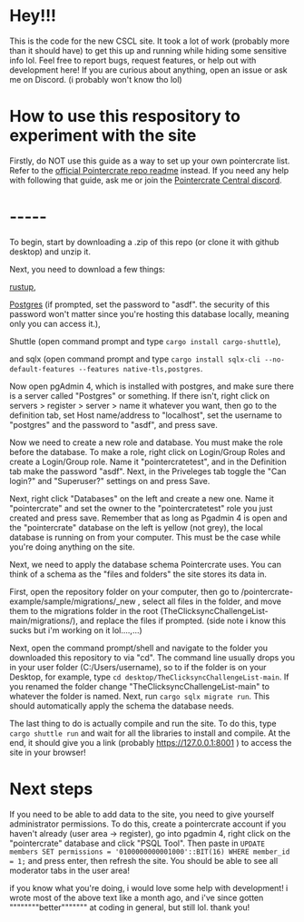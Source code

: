 # Hey!!!

This is the code for the new CSCL site. It took a lot of work (probably more than it should have) to get this up and running while hiding some sensitive info lol. Feel free to report bugs, request features, or help out with development here! If you are curious about anything, open an issue or ask me on Discord. (i probably won't know tho lol)

# How to use this respository to experiment with the site

Firstly, do NOT use this guide as a way to set up your own pointercrate list. Refer to the [official Pointercrate repo readme](https://github.com/stadust/pointercrate) instead. If you need any help with following that guide, ask me or join the [Pointercrate Central discord](https://discord.gg/sQewUEB).

# -----

To begin, start by downloading a .zip of this repo (or clone it with github desktop) and unzip it. 

Next, you need to download a few things: 

[rustup](https://rustup.rs), 

[Postgres](https://www.enterprisedb.com/downloads/postgres-postgresql-downloads)  (if prompted, set the password to "asdf". the security of this password won't matter since you're hosting this database locally, meaning only you can access it.), 

Shuttle (open command prompt and type `cargo install cargo-shuttle`), 

and sqlx (open command prompt and type `cargo install sqlx-cli --no-default-features --features native-tls,postgres`. 


Now open pgAdmin 4, which is installed with postgres, and make sure there is a server called "Postgres" or something. If there isn't, right click on servers > register > server > name it whatever you want, then go to the definition tab, set Host name/address to "localhost", set the username to "postgres" and the password to "asdf", and press save.

Now we need to create a new role and database. You must make the role before the database. To make a role, right click on Login/Group Roles and create a Login/Group role. Name it "pointercratetest", and in the Definition tab make the password "asdf". Next, in the Priveleges tab toggle the "Can login?" and "Superuser?" settings on and press Save.

Next, right click "Databases" on the left and create a new one. Name it "pointercrate" and set the owner to the "pointercratetest" role you just created and press save. Remember that as long as Pgadmin 4 is open and the "pointercrate" database on the left is yellow (not grey), the local database is running on from your computer. This must be the case while you're doing anything on the site.

Next, we need to apply the database schema Pointercrate uses. You can think of a schema as the "files and folders" the site stores its data in. 

First, open the repository folder on your computer, then go to /pointercrate-example/sample/migrations/_new , select all files in the folder, and move them to the migrations folder in the root (TheClicksyncChallengeList-main/migrations/), and replace the files if prompted. 
(side note i know this sucks but i'm working on it lol....,...)

Next, open the command prompt/shell and navigate to the folder you downloaded this repository to via "cd". The command line usually drops you in your user folder (C:/Users/username), so to if the folder is on your Desktop, for example, type `cd desktop/TheClicksyncChallengeList-main`. If you renamed the folder change "TheClicksyncChallengeList-main" to whatever the folder is named. Next, run `cargo sqlx migrate run`. This should automatically apply the schema the database needs. 

The last thing to do is actually compile and run the site. To do this, type `cargo shuttle run` and wait for all the libraries to install and compile. At the end, it should give you a link (probably https://127.0.0.1:8001 ) to access the site in your browser!

# Next steps

If you need to be able to add data to the site, you need to give yourself administrator permissions. To do this, create a pointercrate account if you haven't already (user area -> register), go into pgadmin 4, right click on the "pointercrate" database and click "PSQL Tool". Then paste in `UPDATE members SET permissions = '0100000000001000'::BIT(16) WHERE member_id = 1;` and press enter, then refresh the site. You should be able to see all moderator tabs in the user area!

if you know what you're doing, i would love some help with development! i wrote most of the above text like a month ago, and i've since gotten """"""""better""""""" at coding in general, but still lol. thank you!
